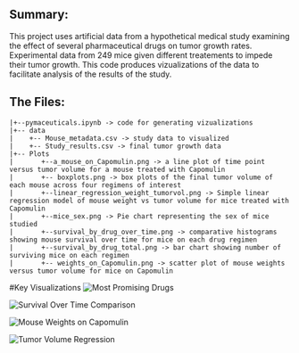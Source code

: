 ## Summary:
This project uses artificial data from a hypothetical medical study examining the effect of several pharmaceutical drugs on tumor growth rates. Experimental data from 249 mice given different treatements to impede their tumor growth. This code produces vizualizations of the data to facilitate analysis of the results of the study.

## The Files:
```
|+--pymaceuticals.ipynb -> code for generating vizualizations
|+-- data
|    +-- Mouse_metadata.csv -> study data to visualized
|    +-- Study_results.csv -> final tumor growth data
|+-- Plots
|       +--a_mouse_on_Capomulin.png -> a line plot of time point versus tumor volume for a mouse treated with Capomulin
|       +-- boxplots.png -> box plots of the final tumor volume of each mouse across four regimens of interest
|       +--linear_regression_weight_tumorvol.png -> Simple linear regression model of mouse weight vs tumor volume for mice treated with Capomulin
|       +--mice_sex.png -> Pie chart representing the sex of mice studied
|       +--survival_by_drug_over_time.png -> comparative histograms showing mouse survival over time for mice on each drug regimen
|       +--survival_by_drug_total.png -> bar chart showing number of surviving mice on each regimen
|       +-- weights_on_Capomulin.png -> scatter plot of mouse weights versus tumor volume for mice on Capomulin
```
#Key Visualizations
![Most Promising Drugs](survival_by_drug_total.png)

![Survival Over Time Comparison](survival_by_drug_over_time.png)

![Mouse Weights on Capomulin](weights_on_Capomulin.png)

![Tumor Volume Regression](linear_regression_weight_tumorvol.png)

